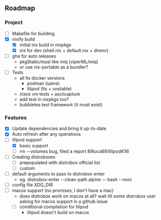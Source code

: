 ## Roadmap

### Project

- [ ] Makefile for building
- [x] nixify build
  - [x] initial nix build in nixpkgs
  - [x] nix for dev (shell.nix + default.nix + direnv)
- [ ] gha for auto releases
  - pkgStatic/musl like miq (viperML/miq)
  - or use nix-portable as a bundler?
- [ ] Tests
  - all lts docker versions
    - podman (same)
    - lilipod (lts + unstable)
  - nixos vm tests + asciicapture
  - add test in nixpkgs too?
  - bubbletea test framework (it must exist)

### Features

- [x] Update dependencies and bring it up-to-date
- [x] Auto refresh after any operations
- [ ] lilipod support
  - [x] basic support
  - [ ] rm --volumes bug, filed a report 89luca89/lilipod#36
- [ ] Creating distroboxes
  - [ ] prepopulated with distrobox official list
  - [ ] custom
- [ ] default arguments to pass to distrobox-enter
  - eg. distrobox-enter --clean-path alpine -- bash --norc
- [ ] config file XDG_DIR
- [ ] macos support (no promises, I don't have a mac)
  - does distrobox work on macos at all? wait till some distrobox user asking
    for macos support in a github issue
  - [ ] conditional compilation for lilipod
    - lilipod doesn't build on macos
